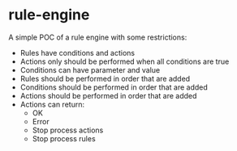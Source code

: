 # rule-engine

A simple POC of a rule engine with some restrictions:

* Rules have conditions and actions
* Actions only should be performed when all conditions are true
* Conditions can have parameter and value
* Rules should be performed in order that are added
* Conditions should be performed in order that are added
* Actions should be performed in order that are added
* Actions can return:
    * OK
    * Error
    * Stop process actions
    * Stop process rules 

